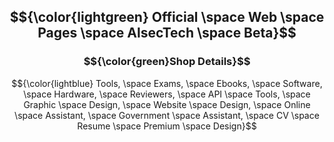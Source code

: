 ## $${\color{lightgreen} Official \space Web \space Pages \space AlsecTech \space Beta}$$ 
### $${\color{green}Shop Details}$$

$${\color{lightblue} Tools, \space Exams, \space Ebooks, \space Software, \space Hardware, \space Reviewers, \space API \space Tools, \space Graphic \space Design, \space Website \space Design, \space Online \space Assistant, \space Government \space Assistant, \space CV \space Resume \space Premium \space Design}$$ 

